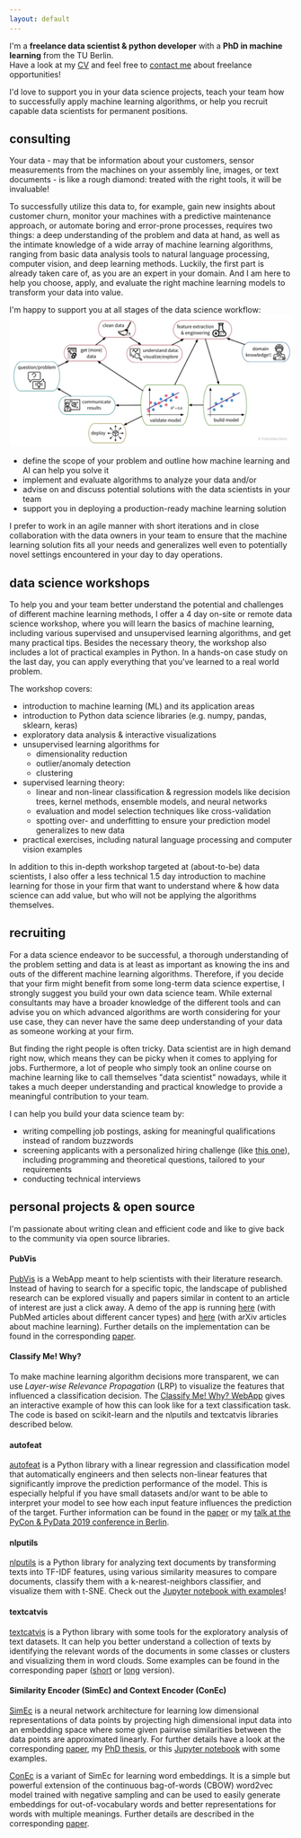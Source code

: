 ```yaml
---
layout: default
---
```


I'm a **freelance data scientist & python developer** with a **PhD in machine learning** from the TU Berlin.
<br>
Have a look at my [CV](/assets/franziska_horn.pdf) and feel free to <a href="mailto:franzi@datasc.xyz?Subject=Freelance%20opportunity" target="_top">contact me</a> about freelance opportunities!

I'd love to support you in your data science projects, teach your team how to successfully apply machine learning algorithms, or help you recruit capable data scientists for permanent positions.


## consulting
Your data - may that be information about your customers, sensor measurements from the machines on your assembly line, images, or text documents - is like a rough diamond: treated with the right tools, it will be invaluable!

To successfully utilize this data to, for example, gain new insights about customer churn, monitor your machines with a predictive maintenance approach, or automate boring and error-prone processes, requires two things: a deep understanding of the problem and data at hand, as well as the intimate knowledge of a wide array of machine learning algorithms, ranging from basic data analysis tools to natural language processing, computer vision, and deep learning methods. Luckily, the first part is already taken care of, as you are an expert in your domain. And I am here to help you choose, apply, and evaluate the right machine learning models to transform your data into value.

I'm happy to support you at all stages of the data science workflow:
![](/assets/data_science_workflow.gif)
- define the scope of your problem and outline how machine learning and AI can help you solve it
- implement and evaluate algorithms to analyze your data and/or
- advise on and discuss potential solutions with the data scientists in your team
- support you in deploying a production-ready machine learning solution

I prefer to work in an agile manner with short iterations and in close collaboration with the data owners in your team to ensure that the machine learning solution fits all your needs and generalizes well even to potentially novel settings encountered in your day to day operations.


## data science workshops
To help you and your team better understand the potential and challenges of different machine learning methods, I offer a 4 day on-site or remote data science workshop, where you will learn the basics of machine learning, including various supervised and unsupervised learning algorithms, and get many practical tips. Besides the necessary theory, the workshop also includes a lot of practical examples in Python. In a hands-on case study on the last day, you can apply everything that you've learned to a real world problem.

The workshop covers:
* introduction to machine learning (ML) and its application areas
* introduction to Python data science libraries (e.g. numpy, pandas, sklearn, keras)
* exploratory data analysis & interactive visualizations
* unsupervised learning algorithms for
    + dimensionality reduction
    + outlier/anomaly detection
    + clustering
* supervised learning theory:
    + linear and non-linear classification & regression models like decision trees, kernel methods, ensemble models, and neural networks
    + evaluation and model selection techniques like cross-validation
    + spotting over- and underfitting to ensure your prediction model generalizes to new data
* practical exercises, including natural language processing and computer vision examples

In addition to this in-depth workshop targeted at (about-to-be) data scientists, I also offer a less technical 1.5 day introduction to machine learning for those in your firm that want to understand where & how data science can add value, but who will not be applying the algorithms themselves.


## recruiting
For a data science endeavor to be successful, a thorough understanding of the problem setting and data is at least as important as knowing the ins and outs of the different machine learning algorithms. Therefore, if you decide that your firm might benefit from some long-term data science expertise, I strongly suggest you build your own data science team. While external consultants may have a broader knowledge of the different tools and can advise you on which advanced algorithms are worth considering for your use case, they can never have the same deep understanding of your data as someone working at your firm.

But finding the right people is often tricky. Data scientist are in high demand right now, which means they can be picky when it comes to applying for jobs. Furthermore, a lot of people who simply took an online course on machine learning like to call themselves "data scientist" nowadays, while it takes a much deeper understanding and practical knowledge to provide a meaningful contribution to your team.

I can help you build your data science team by:
* writing compelling job postings, asking for meaningful qualifications instead of random buzzwords
* screening applicants with a personalized hiring challenge (like [this one](https://github.com/cod3licious/spectrm-challenge)), including programming and theoretical questions, tailored to your requirements
* conducting technical interviews


## personal projects & open source
I'm passionate about writing clean and efficient code and like to give back to the community via open source libraries.

#### PubVis
[PubVis](https://github.com/cod3licious/pubvis) is a WebApp meant to help scientists with their literature research. Instead of having to search for a specific topic, the landscape of published research can be explored visually and papers similar in content to an article of interest are just a click away.  A demo of the app is running [here](https://pubvis.herokuapp.com/) (with PubMed articles about different cancer types) and [here](https://arxvis.herokuapp.com/) (with arXiv articles about machine learning). Further details on the implementation can be found in the corresponding [paper](http://arxiv.org/abs/1706.08094).

#### Classify Me! Why?
To make machine learning algorithm decisions more transparent, we can use _Layer-wise Relevance Propagation_ (LRP) to visualize the features that influenced a classification decision. The [Classify Me! Why? WebApp](https://classifymewhy.herokuapp.com/) gives an interactive example of how this can look like for a text classification task. The code is based on scikit-learn and the nlputils and textcatvis libraries described below.

#### autofeat
[autofeat](https://github.com/cod3licious/autofeat) is a Python library with a linear regression and classification model that automatically engineers and then selects non-linear features that significantly improve the prediction performance of the model. This is especially helpful if you have small datasets and/or want to be able to interpret your model to see how each input feature influences the prediction of the target. Further information can be found in the [paper](https://arxiv.org/abs/1901.07329) or my [talk at the PyCon & PyData 2019 conference in Berlin](https://www.youtube.com/watch?v=4-4pKPv9lJ4).

#### nlputils
[nlputils](https://github.com/cod3licious/nlputils) is a Python library for analyzing text documents by transforming texts into TF-IDF features, using various similarity measures to compare documents, classify them with a k-nearest-neighbors classifier, and visualize them with t-SNE. Check out the [Jupyter notebook with examples](https://github.com/cod3licious/nlputils/blob/master/examples/examples.ipynb)!

#### textcatvis
[textcatvis](https://github.com/cod3licious/textcatvis) is a Python library with some tools for the exploratory analysis of text datasets. It can help you better understand a collection of texts by identifying the relevant words of the documents in some classes or clusters and visualizing them in word clouds. Some examples can be found in the corresponding paper ([short](http://arxiv.org/abs/1707.06100) or [long](http://arxiv.org/abs/1707.05261) version).

#### Similarity Encoder (SimEc) and Context Encoder (ConEc)
[SimEc](https://github.com/cod3licious/simec) is a neural network architecture for learning low dimensional representations of data points by projecting high dimensional input data into an embedding space where some given pairwise similarities between the data points are approximated linearly. For further details have a look at the corresponding [paper](http://www.czasopisma.pan.pl/Content/109871/PDF/07_821-830_00901_Bpast.No.66-6_31.12.18_K2.pdf?handler=pdf), my [PhD thesis](http://dx.doi.org/10.14279/depositonce-9956), or this [Jupyter notebook](https://github.com/cod3licious/simec/blob/master/basic_examples_compact.ipynb) with some examples.

[ConEc](https://github.com/cod3licious/conec) is a variant of SimEc for learning word embeddings. It is a simple but powerful extension of the continuous bag-of-words (CBOW) word2vec model trained with negative sampling and can be used to easily generate embeddings for out-of-vocabulary words and better representations for words with multiple meanings. Further details are described in the corresponding [paper](https://arxiv.org/abs/1706.02496).
